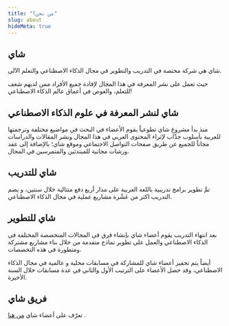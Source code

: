 ```yaml
---
title: "من نحن؟"
slug: about
hideMeta: true
---
```


##  شاي
شاي هي شركة مختصة في التدريب والتطوير في مجال الذكاء الاصطناعي والتعلم الآلي.

حيث تعمل على نشر المعرفة في هذا المجال لإفادة جميع الأفراد ممن لديهم شغف للتعلم، والغوص في أعماق عالم الذكاء الاصطناعي!

## شاي لنشر المعرفة في علوم الذكاء الاصطناعي
منذ بدأ مشروع شاي تطوعياً يقوم الأعضاء في البحث في مواضيع مختلفة وترجمتها للعربية بأسلوب جذّاب لإثراء المحتوى العربي في هذا المجال ونشر المقالات والدراسات مجاناً للجميع عن طريق صفحات التواصل الاجتماعي وموقع شاي؛ بالإضافة إلى عقد ورشات مجانية للمبتدئين والمتمرسين في المجال.

## شاي للتدريب
تمَّ تطوير برامج تدريبية باللغة العربية على مدار أربع دفع متتالية خلال سنتين، و يضم التدريب اكثر من عَشْرة مشاريع عملية في مجال الذكاء الاصطناعي.

## شاي للتطوير
بعد انتهاء التدريب يقوم أعضاء شاي بإنشاء فرق في المجالات المتخصصة المختلفة في الذكاء الاصطناعي والعمل على تطوير نماذج متقدمة من خلال بناء مشاريع مشتركة ومتطورة في هذه التخصصات.

أيضاً يتم تحفيز أعضاء شاي للمشاركة في مسابقات محلية و عالمية في مجال الذكاء الاصطناعي، وقد حصل الأعضاء على الترتيب الأول والثاني في عدة مسابقات خلال السنة الأخيرة.

## فريق شاي

تعرّف على أعضاء شاي 
[من هنا](/team)
.